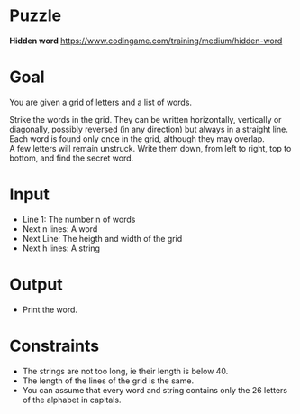 # Puzzle
**Hidden word** https://www.codingame.com/training/medium/hidden-word

# Goal
You are given a grid of letters and a list of words.  
 
Strike the words in the grid. They can be written horizontally, vertically or diagonally, possibly reversed (in any direction) but always in a straight line.   
Each word is found only once in the grid, although they may overlap.  
A few letters will remain unstruck. Write them down, from left to right, top to bottom, and find the secret word.  

# Input
* Line 1: The number n of words
* Next n lines: A word
* Next Line: The heigth and width of the grid
* Next h lines: A string

# Output
* Print the word.

# Constraints
* The strings are not too long, ie their length is below 40.
* The length of the lines of the grid is the same.
* You can assume that every word and string contains only the 26 letters of the alphabet in capitals.
